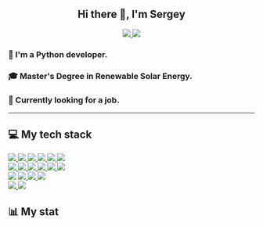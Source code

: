 <div id="greeting" align="center">
    <h2>Hi there 👋, I'm Sergey</h2>
</div>
<div id="badges" align="center">
  <a href="https://t.me/bodriiserega">
    <img src="https://img.shields.io/badge/Telegram-blue?logo=telegram&logoColor=white"/>
  </a>
  <a id="profile_views" align="center">
    <img src="https://komarev.com/ghpvc/?username=sergey-raskolenko"/>
  </a>
</div>

### 🐍 I'm a Python developer.

### 🎓 Master's Degree in Renewable Solar Energy.

### 🔎 Currently looking for a job.

---

## 💻 My tech stack

<div id="badges-1" align="left">
    <a href="https://www.python.org/">
        <img src="https://img.shields.io/badge/python-3670A0?style=for-the-badge&logo=python&logoColor=ffdd54"/>
    </a>
    <a href="https://www.djangoproject.com/">
        <img src="https://img.shields.io/badge/django-%23092E20.svg?style=for-the-badge&logo=django&logoColor=white"/>
    </a>
    <a href="https://www.django-rest-framework.org">
        <img src="https://img.shields.io/badge/DJANGO-REST-ff1709?style=for-the-badge&logo=django&logoColor=white&color=ff1709&labelColor=gray"/>
    </a>
    <a href="https://www.postgresql.org/docs/">
        <img src="https://img.shields.io/badge/postgres-%23316192.svg?style=for-the-badge&logo=postgresql&logoColor=white"/>
    </a>
    <a href="https://git-scm.com/doc">
        <img src="https://img.shields.io/badge/git-%23F05033.svg?style=for-the-badge&logo=git&logoColor=white"/>
    </a>
    <a href="https://docs.github.com/ru">
        <img src="https://img.shields.io/badge/github-%23121011.svg?style=for-the-badge&logo=github&logoColor=white"/>
    </a>
</div>

<div id="badges-2" align="left">
    <a href="https://docs.docker.com">
        <img src="https://img.shields.io/badge/docker-%230db7ed.svg?style=for-the-badge&logo=docker&logoColor=white"/>
    </a>
    <a href="https://docs.celeryq.dev/">
        <img src="https://img.shields.io/badge/celery-%23a9cc54.svg?style=for-the-badge&logo=celery&logoColor=ddf4a4"/>
    </a>
    <a href="https://redis.io/">
        <img src="https://img.shields.io/badge/redis-%23DD0031.svg?style=for-the-badge&logo=redis&logoColor=white"/>
    </a>
    <a href="https://pytest-django.readthedocs.io/en/latest/">
        <img src="https://img.shields.io/badge/Pytest-3670A0?style=for-the-badge&logo=pytest&logoColor=yellow"/>
    </a>
    <a href="https://www.postman.com">
        <img src="https://img.shields.io/badge/Postman-FF6C37?style=for-the-badge&logo=postman&logoColor=white"/>
    </a>
    <a>
        <img src="https://img.shields.io/badge/JWT-black?style=for-the-badge&logo=JSON%20web%20tokens"/>
    </a>
</div>

<div id="badges-3" align="left">
    <a>
        <img src="https://img.shields.io/badge/html5-%23E34F26.svg?style=for-the-badge&logo=html5&logoColor=white"/>
    </a>
    <a href="https://getbootstrap.com/">
        <img src="https://img.shields.io/badge/bootstrap-%238511FA.svg?style=for-the-badge&logo=bootstrap&logoColor=white"/>
    </a>
    <a href="https://swagger.io">
        <img src="https://img.shields.io/badge/-Swagger-%23Clojure?style=for-the-badge&logo=swagger&logoColor=white"/>
    </a>
    <a href="https://redocly.com">
        <img src="https://img.shields.io/badge/ReDoc-red?style=for-the-badge"/>
    </a>
</div>
<div id="badges-4" align="left">  
    <a href="https://support.microsoft.com/ru-ru/windows">
        <img src="https://img.shields.io/badge/Windows-0078D6?style=for-the-badge&logo=windows&logoColor=white"/>
    </a>
    <a href="https://ubuntu.com/">
        <img src="https://img.shields.io/badge/Ubuntu-E95420?style=for-the-badge&logo=ubuntu&logoColor=white"/>
    </a>
</div>


## 📊 My stat

<div id="stat" align="center">
    <img src="https://github-profile-summary-cards.vercel.app/api/cards/profile-details?username=sergey-raskolenko&theme=github_dark" alt=""/>
    <img src="https://github-profile-summary-cards.vercel.app/api/cards/most-commit-language?username=sergey-raskolenko&theme=github_dark" alt=""/>
     <img src="https://github-profile-summary-cards.vercel.app/api/cards/stats?username=sergey-raskolenko&theme=github_dark" alt=""/>
</div>
